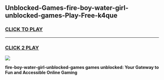 
## Unblocked-Games-fire-boy-water-girl-unblocked-games-Play-Free-k4que
<h3>
<a href="https://premium76.site?title=fire-boy-water-girl-unblocked-games&ref=23A">CLICK TO PLAY</a></h3>
<hr>

<h3>
<a href="https://premium76.site?title=fire-boy-water-girl-unblocked-games&ref=23A">CLICK 2 PLAY</a>
  
</h3>

<a href="https://premium76.site?title=fire-boy-water-girl-unblocked-games&ref=23A"><img src="https://clearcache.store/games.png"></a>


**fire-boy-water-girl-unblocked-games games unblocked: Your Gateway to Fun and Accessible Online Gaming**

